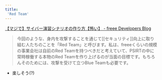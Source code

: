 ```yaml
---
title:
 'Red Team'
---
```


[【マジで】サイバー演習シナリオの作り方【怖い】 - freee Developers Blog](https://developers.freee.co.jp/entry/howto-make-cyber-exercise-scenario)
> 今回のような、身内を攻撃することを通じて[[セキュリティ]]向上に取り組む人たちのことを「Red Team」と呼びます。私は、freeeくらいの規模の事業会社は自前のRed Teamを持つべきだと考えていて、PSIRTの中に常時稼働する本物のRed Teamを作り上げるのが当面の目標です。もちろんそのためには、攻撃を受けて立つBlue Teamも必要です。
- 楽しそう(?)
